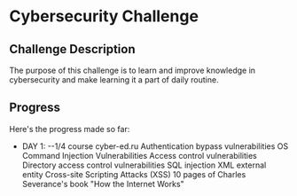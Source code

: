 # Cybersecurity Challenge

## Challenge Description
The purpose of this challenge is to learn and improve knowledge in cybersecurity and make learning it a part of daily routine.

## Progress
Here's the progress made so far:

- DAY 1: 
--1/4 course cyber-ed.ru
Authentication bypass vulnerabilities
OS Command Injection Vulnerabilities
Access control vulnerabilities 
Directory access control vulnerabilities
SQL injection
XML external entity
Cross-site Scripting Attacks (XSS)
10 pages of Charles Severance's book "How the Internet Works"
